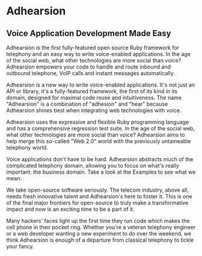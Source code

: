 # Adhearsion

## Voice Application Development Made Easy

Adhearsion is the first fully-featured open source Ruby framework for telephony and an easy way to write voice-enabled applications. In the age of the social web, what other technologies are more social than voice? Adhearsion empowers your code to handle and route inbound and outbound telephone, VoIP calls and instant messages automatically.

Adhearsion is a new way to write voice-enabled applications. It's not just an API or library, it's a fully-featured framework, the first of its kind in its domain, designed for maximal code reuse and intuitiveness. The name "Adhearsion" is a combination of "adhesion" and "hear" because Adhearsion shines best when integrating web technologies with voice.

Adhearsion uses the expressive and flexible Ruby programming language and has a comprehensive regression test suite. In the age of the social web, what other technologies are more social than voice? Adhearsion aims to help merge this so-called "Web 2.0" world with the previously untameable telephony world.

Voice applications don't have to be hard. Adhearsion abstracts much of the complicated telephony domain, allowing you to focus on what's really important: the business domain. Take a look at the Examples to see what we mean.

We take open-source software seriously. The telecom industry, above all, needs fresh innovative talent and Adhearsion's here to foster it. This is one of the final major frontiers for open-source to truly make a transformative impact and now is an exciting time to be a part of it.

Many hackers' faces light up the first time they run code which makes the cell phone in their pocket ring. Whether you're a veteran telephony engineer or a web developer wanting a new experiment to do over the weekend, we think Adhearsion is enough of a departure from classical telephony to tickle your fancy.

<a href="#" rel="docs-nav-active" style="display:none;">docs-nav-getting-started</a>
